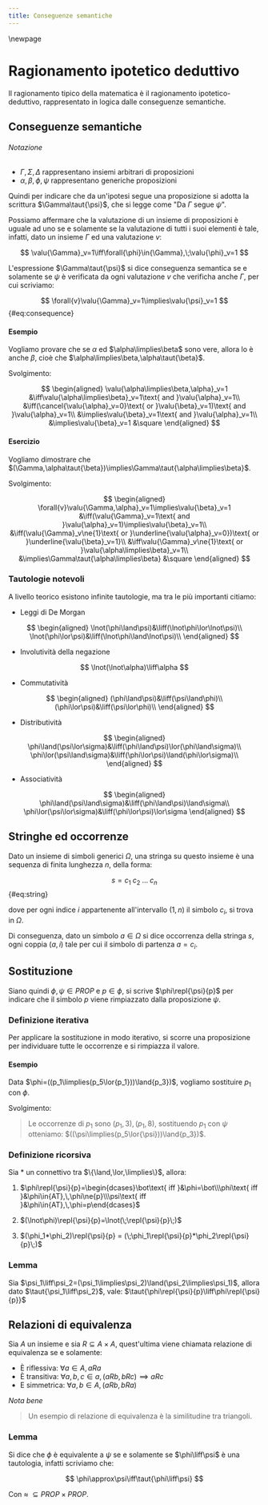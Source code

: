 ```yaml
---
title: Conseguenze semantiche
---
```


\newpage

# Ragionamento ipotetico deduttivo

Il ragionamento tipico della matematica è il ragionamento ipotetico-deduttivo, rappresentato in logica dalle conseguenze semantiche.

## Conseguenze semantiche

###### *Notazione*

- $\Gamma,\Sigma,\Delta$ rappresentano insiemi arbitrari di proposizioni
- $\alpha,\beta,\phi,\psi$ rappresentano generiche proposizioni

Quindi per indicare che da un'ipotesi segue una proposizione si adotta la scrittura $\Gamma\taut{\psi}$, che si legge come "Da $\Gamma$ segue $\psi$".

Possiamo affermare che la valutazione di un insieme di proposizioni è uguale ad uno se e solamente se la valutazione di tutti i suoi elementi è tale, infatti, dato un insieme $\Gamma$ ed una valutazione $v$:

$$
\valu{\Gamma}_v=1\iff\forall{\phi}\in{\Gamma},\;\valu{\phi}_v=1
$$

L'espressione $\Gamma\taut{\psi}$ si dice conseguenza semantica se e solamente se $\psi$ è verificata da ogni valutazione $v$ che verificha anche $\Gamma$, per cui scriviamo:

$$
\forall{v}\valu{\Gamma}_v=1\implies\valu{\psi}_v=1
$$ {#eq:consequence}

#### Esempio

Vogliamo provare che se $\alpha$ ed $\alpha\limplies\beta$ sono vere, allora lo è anche $\beta$, cioè che $\alpha\limplies\beta,\alpha\taut{\beta}$.

Svolgimento:

$$
\begin{aligned}
  \valu{\alpha\limplies\beta,\alpha}_v=1
  &\iff\valu{\alpha\limplies\beta}_v=1\text{ and }\valu{\alpha}_v=1\\
  &\iff(\cancel{\valu{\alpha}_v=0}\text{ or }\valu{\beta}_v=1)\text{ and }\valu{\alpha}_v=1\\
  &\implies\valu{\beta}_v=1\text{ and }\valu{\alpha}_v=1\\
  &\implies\valu{\beta}_v=1
  &\square
\end{aligned}
$$

#### Esercizio

Vogliamo dimostrare che $(\Gamma,\alpha\taut{\beta})\implies\Gamma\taut{\alpha\limplies\beta}$.

Svolgimento:

$$
\begin{aligned}
  \forall{v}\valu{\Gamma,\alpha}_v=1\implies\valu{\beta}_v=1
  &\iff(\valu{\Gamma}_v=1\text{ and }\valu{\alpha}_v=1)\implies\valu{\beta}_v=1\\
  &\iff(\valu{\Gamma}_v\ne{1}\text{ or }\underline{\valu{\alpha}_v=0})\text{ or }\underline{\valu{\beta}_v=1}\\
  &\iff\valu{\Gamma}_v\ne{1}\text{ or }\valu{\alpha\limplies\beta}_v=1\\
  &\implies\Gamma\taut{\alpha\limplies\beta}
  &\square
\end{aligned}
$$

### Tautologie notevoli

A livello teorico esistono infinite tautologie, ma tra le più importanti citiamo:

- Leggi di De Morgan

$$
\begin{aligned}
  \lnot(\phi\land\psi)&\liff(\lnot\phi\lor\lnot\psi)\\
  \lnot(\phi\lor\psi)&\liff(\lnot\phi\land\lnot\psi)\\
\end{aligned}
$$

- Involutività della negazione

$$
\lnot(\lnot\alpha)\liff\alpha
$$

- Commutatività

$$
\begin{aligned}
  (\phi\land\psi)&\liff(\psi\land\phi)\\
  (\phi\lor\psi)&\liff(\psi\lor\phi)\\
\end{aligned}
$$

- Distributività

$$
\begin{aligned}
  \phi\land(\psi\lor\sigma)&\liff(\phi\land\psi)\lor(\phi\land\sigma)\\
  \phi\lor(\psi\land\sigma)&\liff(\phi\lor\psi)\land(\phi\lor\sigma)\\
\end{aligned}
$$

- Associatività

$$
\begin{aligned}
  \phi\land(\psi\land\sigma)&\liff(\phi\land\psi)\land\sigma\\
  \phi\lor(\psi\lor\sigma)&\liff(\phi\lor\psi)\lor\sigma
\end{aligned}
$$

## Stringhe ed occorrenze

Dato un insieme di simboli generici $\Omega$, una stringa su questo insieme è una sequenza di finita lunghezza $n$, della forma:

$$
s=c_1\;c_2\;\dots\;c_n
$$ {#eq:string}

dove per ogni indice $i$ appartenente all'intervallo $(1,n)$ il simbolo $c_i$, si trova in $\Omega$.

Di conseguenza, dato un simbolo $a\in\Omega$ si dice occorrenza della stringa $s$, ogni coppia $(a,i)$ tale per cui il simbolo di partenza $a=c_i$.

## Sostituzione

Siano quindi $\phi,\psi\in{PROP}$ e $p\in\phi$, si scrive $\phi\repl{\psi}{p}$ per indicare che il simbolo $p$ viene rimpiazzato dalla proposizione $\psi$.

### Definizione iterativa

Per applicare la sostituzione in modo iterativo, si scorre una proposizione per individuare tutte le occorrenze e si rimpiazza il valore.

#### Esempio

Data $\phi=((p_1\limplies(p_5\lor{p_1}))\land{p_3})$, vogliamo sostituire $p_1$ con $\phi$.

Svolgimento:

> Le occorrenze di $p_1$ sono $(p_1,3),(p_1,8)$, sostituendo $p_1$ con $\psi$ otteniamo: $((\psi\limplies(p_5\lor{\psi}))\land{p_3})$.

### Definizione ricorsiva

Sia $*$ un connettivo tra $\{\land,\lor,\limplies\}$, allora:

1. $\phi\repl{\psi}{p}=\begin{dcases}\bot\text{ iff }&\phi=\bot\\\phi\text{ iff }&\phi\in{AT},\,\phi\ne{p}\\\psi\text{ iff }&\phi\in{AT},\,\phi=p\end{dcases}$

2. $(\lnot\phi)\repl{\psi}{p}=\lnot(\;\repl{\psi}{p}\;)$

3. $(\phi_1*\phi_2)\repl{\psi}{p} = (\;\phi_1\repl{\psi}{p}*\phi_2\repl{\psi}{p}\;)$

### Lemma

Sia $\psi_1\liff\psi_2=(\psi_1\limplies\psi_2)\land(\psi_2\limplies\psi_1)$, allora dato $\taut{\psi_1\liff\psi_2}$, vale: $\taut{\phi\repl{\psi}{p}\liff\phi\repl{\psi}{p}}$

## Relazioni di equivalenza

Sia $A$ un insieme e sia $R\subseteq{A\times{A}}$, quest'ultima viene chiamata relazione di equivalenza se e solamente:

- È riflessiva: $\forall{a}\in{A},aRa$
- È transitiva: $\forall{a,b,c}\in{a},(aRb,bRc)\implies{aRc}$
- E simmetrica: $\forall{a,b}\in{A},(aRb,bRa)$

*Nota bene*

> Un esempio di relazione di equivalenza è la similitudine tra triangoli.

### Lemma

Si dice che $\phi$ è equivalente a $\psi$ se e solamente se $\phi\liff\psi$ è una tautologia, infatti scriviamo che:

$$
\phi\approx\psi\iff\taut{\phi\liff\psi}
$$

Con $\approx\;\subseteq{PROP\times{PROP}}$.
